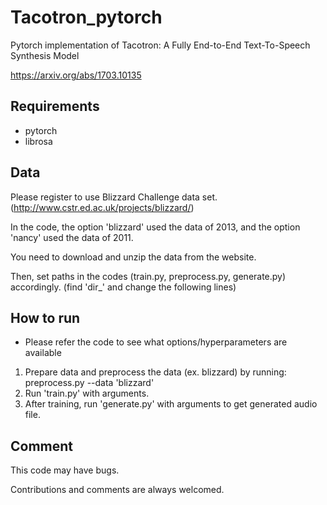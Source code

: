 # Tacotron_pytorch
Pytorch implementation of Tacotron: A Fully End-to-End Text-To-Speech Synthesis Model

https://arxiv.org/abs/1703.10135

## Requirements
  * pytorch
  * librosa

## Data
Please register to use Blizzard Challenge data set. (http://www.cstr.ed.ac.uk/projects/blizzard/)

In the code, the option 'blizzard' used the data of 2013, and the option 'nancy' used the data of 2011.

You need to download and unzip the data from the website.

Then, set paths in the codes (train.py, preprocess.py, generate.py) accordingly. (find 'dir_' and change the following lines)

## How to run
  * Please refer the code to see what options/hyperparameters are available
1. Prepare data and preprocess the data (ex. blizzard) by running: preprocess.py --data 'blizzard'
2. Run 'train.py' with arguments.
3. After training, run 'generate.py' with arguments to get generated audio file.


## Comment
This code may have bugs.

Contributions and comments are always welcomed.
